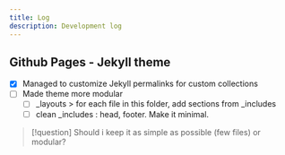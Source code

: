 ```yaml
---
title: Log
description: Development log
---
```



## Github Pages - Jekyll theme
- [x] Managed to customize Jekyll permalinks for custom collections
- [ ] Made theme more modular
	- [ ] \_layouts > for each file in this folder, add sections from \_includes
	- [ ] clean \_includes : head, footer. Make it minimal. 
> [!question] 
> Should i keep it as simple as possible (few files) or modular?
